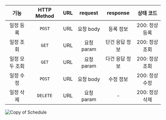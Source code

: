 |    기능    | HTTP Method | URL | request  | response |   상태 코드   |
|:--------:|:-----------:|:---:|:--------:|:--------:|:---------:|
|  일정 등록   |   `POST`    | URL | 요청 body  |  등록 정보   | 200: 정상등록 |
|  일정 조회   |    `GET`    | URL | 요청 param | 단건 응답 정보 | 200: 정상조회 |
| 일정 모두 조회 |    `GET`    | URL | 요청 param | 다건 응답 정보 | 200: 정상조회 |
|  일정 수정   |   `POST`    | URL | 요청 body  |  수정 정보   | 200: 정상수정 |
|  일정 삭제   |  `DELETE`   | URL | 요청 param |    -     | 200: 정상삭제 |
![Copy of Schedule](https://github.com/user-attachments/assets/52242c68-8c92-43cd-bf2a-a9af533ec404)
